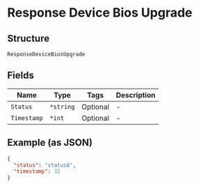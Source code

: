 
# Response Device Bios Upgrade

## Structure

`ResponseDeviceBiosUpgrade`

## Fields

| Name | Type | Tags | Description |
|  --- | --- | --- | --- |
| `Status` | `*string` | Optional | - |
| `Timestamp` | `*int` | Optional | - |

## Example (as JSON)

```json
{
  "status": "status8",
  "timestamp": 32
}
```

